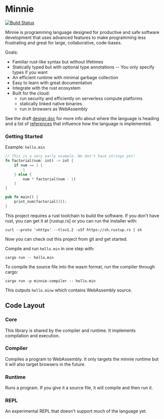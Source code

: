 # Minnie

[![Build Status](https://github.com/absurdhero/minnie/actions/workflows/build.yml/badge.svg)](https://github.com/absurdhero/minnie/actions)

Minnie is programming language designed for productive and safe software
development that uses advanced features to make programming less
frustrating and great for large, collaborative, code-bases.

Goals:
 - Familiar rust-like syntax but without lifetimes
 - Statically typed but with optional type annotations --
   You only specify types if you want
 - An efficient runtime with minimal garbage collection
 - Easy to learn with great documentation
 - Integrate with the rust ecosystem
 - Built for the cloud:
   - run security and efficiently on serverless compute platforms
   - statically linked native binaries
   - run in browsers as WebAssembly

See the draft [design doc](doc/design.md) for more info about
where the language is heading and a list of [references](doc/references.md) 
that influence how the language is implemented.

### Getting Started

Example: `hello.min`
```rust
// This is a very early example. We don't have strings yet!
fn factorial(num: int) -> int {
    if num == 1 {
        1
    } else {
        num * factorial(num - 1)
    }
}

pub fn main() {
    print_num(factorial(3));
}
```

This project requires a rust toolchain to build the software. If you don't
have rust, you can get it at [rustup.rs] or you can run the installer with:
```commandline
curl --proto '=https' --tlsv1.2 -sSf https://sh.rustup.rs | sh
```

Now you can check out this project from git and get started.

Compile and run `hello.min` in one step with:
```
cargo run -- hello.min
```

To compile the source file into the wasm format, run the compiler through cargo:
```
cargo run -p minnie-compiler -- hello.min
```
This outputs `hello.minw` which contains WebAssembly source.

## Code Layout

### Core

This library is shared by the compiler and runtime. It implements
compilation and execution.

### Compiler

Compiles a program to WebAssembly. It only targets the minnie runtime
but it will also target browsers in the future.

### Runtime

Runs a program. If you give it a source file, it will compile and then run it.

### REPL

An experimental REPL that doesn't support much of the language yet.
